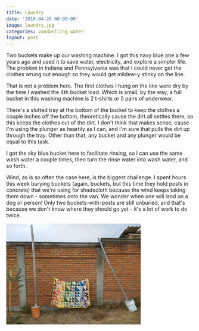 ```yaml
---
title: Laundry
date: '2018-04-28 00:00:00'
image: laundry.jpg
categories: vandwelling water
layout: post
---
```


Two buckets make up our washing machine. I got this navy blue one a few years ago and used it to save water, electricity, and explore a simpler life. The problem in Indiana and Pennsylvania was that I could never get the clothes wrung out enough so they would get mildew-y stinky on the line. 

That is not a problem here. The first clothes I hung on the line were dry by the time I washed the 4th bucket load. Which is small, by the way, a full bucket in this washing machine is 2 t-shirts or 5 pairs of underwear.

There's a slotted tray at the bottom of the bucket to keep the clothes a couple inches off the bottom, theoretically cause the dirt all settles there, so this keeps the clothes out of the dirt. I don't think that makes sense, cause I'm using the plunger as heartily as I can, and I'm sure that pulls the dirt up through the tray. Other than that, any bucket and any plunger would be equal to this task.

I got the sky blue bucket here to facilitate rinsing, so I can use the same wash water a couple times, then turn the rinse water into wash water, and so forth.

Wind, as is so often the case here, is the biggest challenge.
I spent hours this week burying buckets (again, buckets, but this time they hold posts in concrete) that we're using for shadecloth because the wind keeps taking them down - sometimes onto the van. We wonder when one will land on a dog or person! Only two buckets-with-posts are still unburied, and that's because we don't know where they should go yet - it's a lot of work to do twice.

![](/images/laundry2.jpg)